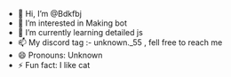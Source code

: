 - 👋 Hi, I’m @Bdkfbj
- 👀 I’m interested in Making bot
- 🌱 I’m currently learning detailed js
- 📫 My discord tag :- unknown._55 , fell free to reach me
- 😄 Pronouns: Unknown
- ⚡ Fun fact: I like cat

<!---
Bdkfbj/Bdkfbj is a ✨ special ✨ repository because its `README.md` (this file) appears on your GitHub profile.
You can click the Preview link to take a look at your changes.
--->
